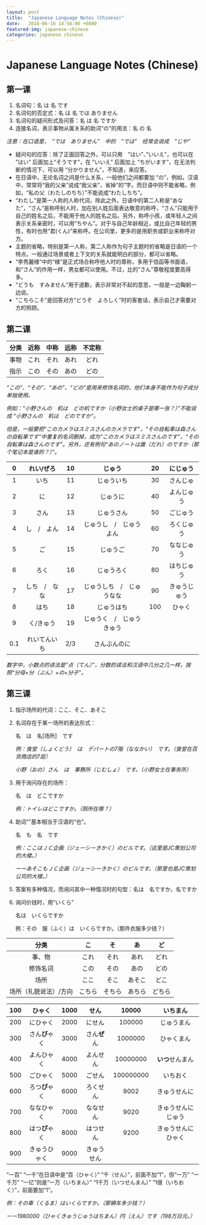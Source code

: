 ```yaml
---
layout: post
title:  "Japanese Language Notes (Chinese)"
date:   2018-06-16 14:56:06 +0800
featured-img: japanese-chinese
categories: japanese chinese
---
```


# Japanese Language Notes (Chinese)

## 第一课

1. 名词句：名  は 名 です
2. 名词句的否定式：名 は 名 では ありません
3. 名词句的疑问形式及问答：名 は 名 ですか
4. 连接名词，表示事物从属关系的助词“の”的用法：名 の 名

*注意：在口语里，　”では　ありません”　中的　”では”　经常会说成　”じや”*



- 疑问句的应答：除了正面回答之外，可以只用　”はい”、”いいえ”，也可以在 ”はい” 后面加上“そうです”，在 ”いいえ” 后面加上 “ちがいます”，在无法判断的情况下，可以用 “分かりません”，不知道，来应答。
- 在日语中，无论名词之间是什么关系，一般他们之间都要加 “の”，例如，汉语中，常常将“我的父亲”说成“我父亲”，省掉“的”字。而日语中则不能省略，例如，“私の父（わたしのちち）”不能说成“わたしちち”。
- “わたし”是第一人称的人称代词，除此之外，日语中的第二人称是“あなた”，“さん”是称呼别人时，加在别人姓后面表达敬意的称呼，“さん”只能用于自己的姓名之后，不能用于他人的姓名之后。另外，称呼小孩，或年轻人之间表示关系亲密时，可以用“ちやん”。对于与自己年龄相近，或比自己年轻的男性，有时也用“君(くん)”来称呼。在公司里，更多的是用职务或职业来称呼对方。
- 主题的省略，特别是第一人称，第二人称作为句子主题时的省略是日语的一个特点。一般通过场景或者上下文的关系就能明白的部分，都可以省略。
- “李秀麗様”中的“様”是正式场合称呼他人时的尊称，多用于信函等书面语，和“さん”的作用一样，男女都可以使用。不过，比的“さん”尊敬程度要高得多。
- “どうも　すみません”用于道歉，表示非常对不起的意思，一般是一边鞠躬一边说。
- “こちらこそ”是回答对方“どうぞ　よろしく”时的客套话，表示自己才需要对方的照顾。



## 第二课

| 分类 | 近称 | 中称 | 远称 | 不定称 |
| :--: | :--: | :--: | :--: | :----: |
| 事物 | これ | それ | あれ |  どれ  |
| 指示 | この | その | あの |  どの  |

*“この”、“その”、“あの”、“どの”是用来修饰名词的，他们本身不能作为句子成分单独使用。*

*例如：”小野さんの　机は　どの机ですか（小野女士的桌子是哪一张？）”不能说成 “小野さんの　机は　どのですか”。*

*但是，一般要把“このカメラはスミスさんのカメラです”，“その自転車は森さんの自転車です”中重复的名词删掉，成为“このカメラはスミスさんのです”，“その自転車は森さんのです”。另外，还有例句“あのノートは誰（だれ）のですか（那个笔记本是谁的？）”。*



|  0   |   れい/ぜろ   |  10  |          じゅう           |  20  |   にじゅう   |
| :--: | :-----------: | :--: | :-----------------------: | :--: | :----------: |
|  1   |     いち      |  11  |        じゅういち         |  30  |   さんじゅ   |
|  2   |      に       |  12  |         じゅうに          |  40  |  よんじゅう  |
|  3   |     さん      |  13  |        じゅうさん         |  50  |   ごじゅう   |
|  4   |  し　/　よん  |  14  |  じゅうし　/　じゅうよん  |  60  |  ろくじゅう  |
|  5   |      ご       |  15  |         じゅうご          |  70  |  ななじゅう  |
|  6   |     ろく      |  16  |        じゅうろく         |  80  |  はちじゅう  |
|  7   | しち　/　なな |  17  | じゅうしち　/　じゅうなな |  90  | きゅうじゅう |
|  8   |     はち      |  18  |        じゅうはち         | 100  |    ひゃく    |
|  9   |   く/きゅう   |  19  | じゅうく　/　じゅうきゅう |      |              |
| 0.1  | れいてんいち  | 2/3  |       さんぶんのに        |      |              |

*数字中，小数点的读法是“点（てん）”，分数的读法和汉语中几分之几一样，按照“分母+分（ぶん）+の+分子”。*



## 第三课

1. 指示场所的代词：ここ、そこ、あそこ

2. 名词存在于某一场所的表达形式：

   名　は　名[场所]　です

   *例：食堂（しょくどう）　は　デパートの7階（ななかい）　です。（食堂在百货商店的7层）*

   *小野（おの）さん　は　事務所（じむしょ）　です。（小野女士在事务所）*

3. 用于询问存在的场所：

   名　は　どこですか

   *例：トイレはどこですか。（厕所在哪？）*

4. 助词“”基本相当于汉语的“也”。

   名　も　名　です

   *例：ここはＪＣ企画（ジェーシーきかく）のビルです。（这里是JC策划公司的大楼。）*

   *ーーあそこもＪＣ企画（ジェーシーきかく）のビルです。（那里也是JC策划公司的大楼。）*

5. 答案有多种情况，而询问其中一种情况时的句型：名は　名ですか，名ですか

6. 询问价钱时，用“いくら”

   名は　いくらですか

   例：その　服（ふく）は　いくらですか。（那件衣服多少钱？）

   

|         分类          |   こ   |   そ   |   あ   |   ど   |
| :-------------------: | :----: | :----: | :----: | :----: |
|        事、物         |  これ  |  それ  |  あれ  |  どれ  |
|       修饰名词        |  この  |  その  |  あの  |  どの  |
|         场所          |  ここ  |  そこ  | あそこ |  どこ  |
| 场所（礼貌说法）/方向 | こちら | そちら | あちら | どちら |

| 100  |     ひゃく     | 1000 |     せん     |   10000   |      いちまん      |
| :--: | :------------: | :--: | :----------: | :-------: | :----------------: |
| 200  |    にひゃく    | 2000 |    にせん    |  100000   |     じゅうまん     |
| 300  | さん**び**ゃく | 3000 | さん**ぜ**ん |  1000000  |     ひゃくまん     |
| 400  |   よんひゃく   | 4000 |   よんせん   | 10000000  |  **いつ**せんまん  |
| 500  |    ごひゃく    | 5000 |    ごせん    | 100000000 |      いちおく      |
| 600  | ろつ**ぴ**ゃく | 6000 |   ろくせん   |   9002    |    きゅうせんに    |
| 700  |   ななひゃく   | 7000 |   ななせん   |   9020    | きゅうせんにじゅう |
| 800  | はつ**ぴ**ゃく | 8000 |   はつせん   |   9200    | きゅうせんにひゃく |
| 900  |  きゅうひゃく  | 9000 |  きゅうせん  |           |                    |

“一百” “一千”在日语中是“百（ひゃく）” “千（せん）”，前面不加“1”，但“一万” “一千万” “一亿”则是“一万（いちまん）” “1千万（いつせんまん）” “1億（いちおく）”，前面要加“1”。

*例：その車（くるま）はいくらですか。（那辆车多少钱？）*

*ーー1980000（ひゃくきゅうじゅうはちまん）円（えん）です（198万日元。）*